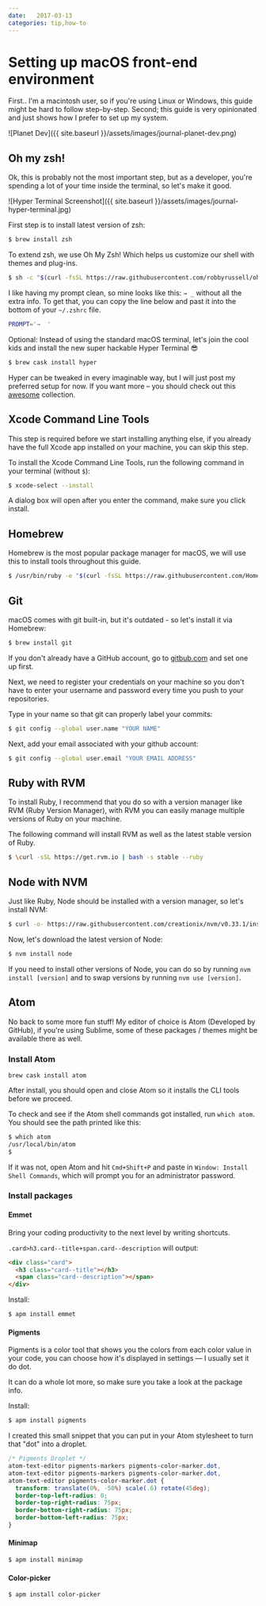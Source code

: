 ```yaml
---
date:   2017-03-13
categories: tip,how-to
---
```


# Setting up macOS front-end environment

First.. I'm a macintosh user, so if you're using Linux or Windows, this guide might be hard to follow step-by-step. Second; this guide is very opinionated and just shows how I prefer to set up my system.

![Planet Dev]({{ site.baseurl }}/assets/images/journal-planet-dev.png)

## Oh my zsh!

Ok, this is probably not the most important step, but as a developer, you're spending a lot of your time inside the terminal, so let's make it good.

![Hyper Terminal Screenshot]({{ site.baseurl }}/assets/images/journal-hyper-terminal.jpg)

First step is to install latest version of zsh:

```bash
$ brew install zsh
```

To extend zsh, we use Oh My Zsh! Which helps us customize our shell with themes and plug-ins.

```bash
$ sh -c "$(curl -fsSL https://raw.githubusercontent.com/robbyrussell/oh-my-zsh/master/tools/install.sh)"
```

I like having my prompt clean, so mine looks like this: `→ _` without all the extra info.
To get that, you can copy the line below and past it into the bottom of your `~/.zshrc` file.

```bash
PROMPT='→  '
```

Optional: Instead of using the standard macOS terminal, let's join the cool kids and install the new super hackable Hyper Terminal 😎

```bash
$ brew cask install hyper
```

Hyper can be tweaked in every imaginable way, but I will just post my preferred setup for now. If you want more – you should check out this [awesome](https://github.com/bnb/awesome-hyper) collection.

## Xcode Command Line Tools

This step is required before we start installing anything else, if you already have the full Xcode app installed on your machine, you can skip this step.

To install the Xcode Command Line Tools, run the following command in your terminal (without `$`):

```bash
$ xcode-select --install
```

A dialog box will open after you enter the command, make sure you click install.

## Homebrew

Homebrew is the most popular package manager for macOS, we will use this to install tools throughout this guide.

```bash
$ /usr/bin/ruby -e "$(curl -fsSL https://raw.githubusercontent.com/Homebrew/install/master/install)"
```

## Git

macOS comes with git built-in, but it's outdated - so let's install it via Homebrew:

```bash
$ brew install git
```

If you don't already have a GitHub account, go to [gitbub.com](https://github.com/) and set one up first.

Next, we need to register your credentials on your machine so you don't have to enter your username and password every time you push to your repositories.

Type in your name so that git can properly label your commits:

```bash
$ git config --global user.name "YOUR NAME"
```

Next, add your email associated with your github account:

```bash
$ git config --global user.email "YOUR EMAIL ADDRESS"
```

## Ruby with RVM

To install Ruby, I recommend that you do so with a version manager like RVM (Ruby Version Manager), with RVM you can easily manage multiple versions of Ruby on your machine.

The following command will install RVM as well as the latest stable version of Ruby.

```bash
$ \curl -sSL https://get.rvm.io | bash -s stable --ruby
```

## Node with NVM

Just like Ruby, Node should be installed with a version manager, so let's install NVM:

```bash
$ curl -o- https://raw.githubusercontent.com/creationix/nvm/v0.33.1/install.sh | bash
```

Now, let's download the latest version of Node:

```bash
$ nvm install node
```

If you need to install other versions of Node, you can do so by running `nvm install [version]` and to swap versions by running `nvm use [version]`.

## Atom

No back to some more fun stuff! My editor of choice is Atom (Developed by GitHub), if you're using Sublime, some of these packages / themes might be available there as well.

### Install Atom

```
brew cask install atom
```

After install, you should open and close Atom so it installs the CLI tools before we proceed.

To check and see if the Atom shell commands got installed, run `which atom`. You should see the path printed like this:

```bash
$ which atom
/usr/local/bin/atom
$   
```

If it was not, open Atom and hit `Cmd+Shift+P` and paste in `Window: Install Shell Commands`, which will prompt you for an administrator password.

### Install packages

#### Emmet
Bring your coding productivity to the next level by writing shortcuts.

`.card>h3.card--title+span.card--description` will output:

```html
<div class="card">
  <h3 class="card--title"></h3>
  <span class="card--description"></span>
</div>
```

Install:

```bash
$ apm install emmet
```

#### Pigments
Pigments is a color tool that shows you the colors from each color value in your code,
you can choose how it's displayed in settings — I usually set it do dot.

It can do a whole lot more, so make sure you take a look at the package info.

Install:

```bash
$ apm install pigments
```

I created this small snippet that you can put in your Atom stylesheet to turn that "dot" into a droplet.

```css
/* Pigments Droplet */
atom-text-editor pigments-markers pigments-color-marker.dot,
atom-text-editor pigments-markers pigments-color-marker.dot,
atom-text-editor pigments-color-marker.dot {
  transform: translate(0%, -50%) scale(.6) rotate(45deg);
  border-top-left-radius: 0;
  border-top-right-radius: 75px;
  border-bottom-right-radius: 75px;
  border-bottom-left-radius: 75px;
}
```

#### Minimap

```bash
$ apm install minimap
```

#### Color-picker

```bash
$ apm install color-picker
```
